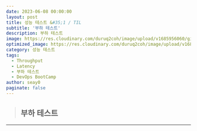 ```yaml
---
date: 2023-06-08 00:00:00
layout: post
title: 성능 테스트 &#35;1 / TIL
subtitle: '부하 테스트'
description: 부하 테스트
image: https://res.cloudinary.com/duruq2coh/image/upload/v1685956060/gitio/Monitoring_sfnawq.png
optimized_image: https://res.cloudinary.com/duruq2coh/image/upload/v1685956060/gitio/Monitoring_sfnawq.png
category: 성능 테스트
tags:
  - Throughput
  - Latency
  - 부하 테스트
  - DevOps BootCamp
author: seay0
paginate: false
---
```


> ## **부하 테스트**  
---


